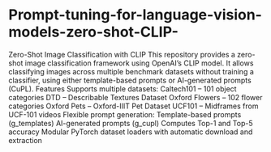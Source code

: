 # Prompt-tuning-for-language-vision-models-zero-shot-CLIP-
Zero-Shot Image Classification with CLIP
This repository provides a zero-shot image classification framework using OpenAI’s CLIP model. It allows classifying images across multiple benchmark datasets without training a classifier, using either template-based prompts or AI-generated prompts (CuPL).
Features
Supports multiple datasets:
Caltech101 – 101 object categories
DTD – Describable Textures Dataset
Oxford Flowers – 102 flower categories
Oxford Pets – Oxford-IIIT Pet Dataset
UCF101 – Midframes from UCF-101 videos
Flexible prompt generation:
Template-based prompts (g_templates)
AI-generated prompts (g_cupl)
Computes Top-1 and Top-5 accuracy
Modular PyTorch dataset loaders with automatic download and extraction

